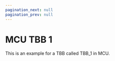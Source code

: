 ```yaml
---
pagination_next: null
pagination_prev: null
---
```


# MCU TBB 1

This is an example for a TBB called TBB_1 in MCU.